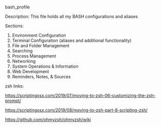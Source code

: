 bash_profile

 Description:  This file holds all my BASH configurations and aliases

 Sections:
 1. Environment Configuration
 2. Terminal Configuration (aliases and additional functionality)
 3. File and Folder Management
 4. Searching
 5. Process Management
 6. Networking
 7. System Operations & Information
 8. Web Development
 9. Reminders, Notes, & Sources

zsh links:

https://scriptingosx.com/2019/07/moving-to-zsh-06-customizing-the-zsh-prompt/

https://scriptingosx.com/2019/08/moving-to-zsh-part-8-scripting-zsh/

https://github.com/ohmyzsh/ohmyzsh/wiki
